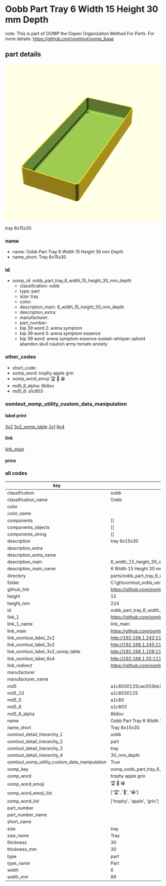 # Oobb Part Tray 6 Width 15 Height 30 mm Depth  

note: This is part of OOMP the Oopen Organization Method For Parts. For more details: https://github.com/oomlout/oomp_base

##  part details
  

[![](3dpr.png)](3dpr.png)

tray 6x15x30



### name
* name: Oobb Part Tray 6 Width 15 Height 30 mm Depth
* name_short: Tray 6x15x30 
### id
* oomp_id: oobb_part_tray_6_width_15_height_30_mm_depth
  * classification: oobb
  * type: part
  * size: tray
  * color: 
  * description_main: 6_width_15_height_30_mm_depth
  * description_extra: 
  * manufacturer: 
  * part_number: 
  * bip 39 word 2: arena symptom
  * bip 39 word 3: arena symptom essence
  * bip 39 word: arena symptom essence sustain whisper uphold abandon skull caution army tomato anxiety

### other_codes
* short_code: 
* oomp_word: trophy apple grin
* oomp_word_emoji :trophy: :apple: :grin:
* md5_6_alpha: 6b8xv
* md5_6: a1c803






### oomlout_oomp_utility_custom_data_manipulation
#### label print
[3x2](http://192.168.1.245:1112/?label=oomp%206b8xv)
[3x2_oomp_table](http://192.168.1.108:1112/?label=oomp%206b8xv)
[2x1](http://192.168.1.242:1112/?label=oomp%206b8xv)
[6x4](http://192.168.1.55:1112/?label=oomp%206b8xv)    

#### link

[link_main](https://github.com/oomlout/oomlout_oobb_version_4_generated_parts/tree/main/navigation_oomp/oobb/part/tray/6_width_15_height_30_mm_depth/part)                              

#### price







### all codes 
| key | value |  
| --- | --- |  
| classification | oobb |  
| classification_name | Oobb |  
| color |  |  
| color_name |  |  
| components | [] |  
| components_objects | [] |  
| components_string | [] |  
| description | tray 6x15x30 |  
| description_extra |  |  
| description_extra_name |  |  
| description_main | 6_width_15_height_30_mm_depth |  
| description_main_name | 6 Width 15 Height 30 mm Depth |  
| directory | parts/oobb_part_tray_6_width_15_height_30_mm_depth |  
| folder | C:\gh\oomlout_oobb_version_4_generated_parts\parts\oobb_part_tray_6_width_15_height_30_mm_depth |  
| github_link | https://github.com/oomlout/oomlout_oomp_part_src/tree/main/parts/oobb_part_tray_6_width_15_height_30_mm_depth |  
| height | 15 |  
| height_mm | 224 |  
| id | oobb_part_tray_6_width_15_height_30_mm_depth |  
| link_1 | https://github.com/oomlout/oomlout_oobb_version_4_generated_parts/tree/main/navigation_oomp/oobb/part/tray/6_width_15_height_30_mm_depth/part |  
| link_1_name | link_main |  
| link_main | https://github.com/oomlout/oomlout_oobb_version_4_generated_parts/tree/main/navigation_oomp/oobb/part/tray/6_width_15_height_30_mm_depth/part |  
| link_oomlout_label_2x1 | http://192.168.1.242:1112/?label=oomp%206b8xv |  
| link_oomlout_label_3x2 | http://192.168.1.245:1112/?label=oomp%206b8xv |  
| link_oomlout_label_3x2_oomp_table | http://192.168.1.108:1112/?label=oomp%206b8xv |  
| link_oomlout_label_6x4 | http://192.168.1.55:1112/?label=oomp%206b8xv |  
| link_redirect | https://github.com/oomlout/oomlout_oobb_version_4_generated_parts/tree/main/parts/oobb_tray_06_15_30 |  
| manufacturer |  |  
| manufacturer_name |  |  
| md5 | a1c8030125cac003bb7d4dae9ab7205b |  
| md5_10 | a1c8030125 |  
| md5_5 | a1c80 |  
| md5_6 | a1c803 |  
| md5_6_alpha | 6b8xv |  
| name | Oobb Part Tray 6 Width 15 Height 30 mm Depth |  
| name_short | Tray 6x15x30  |  
| oomlout_detail_hierarchy_1 | oobb |  
| oomlout_detail_hierarchy_2 | part |  
| oomlout_detail_hierarchy_3 | tray |  
| oomlout_detail_hierarchy_4 | 30_mm_depth |  
| oomlout_oomp_utility_custom_data_manipulation | True |  
| oomp_key | oomp_oobb_part_tray_6_width_15_height_30_mm_depth |  
| oomp_word | trophy apple grin |  
| oomp_word_emoji | :trophy: :apple: :grin: |  
| oomp_word_emoji_list | [':trophy:', ':apple:', ':grin:'] |  
| oomp_word_list | ['trophy', 'apple', 'grin'] |  
| part_number |  |  
| part_number_name |  |  
| short_name |  |  
| size | tray |  
| size_name | Tray |  
| thickness | 30 |  
| thickness_mm | 30 |  
| type | part |  
| type_name | Part |  
| width | 6 |  
| width_mm | 89 |  
